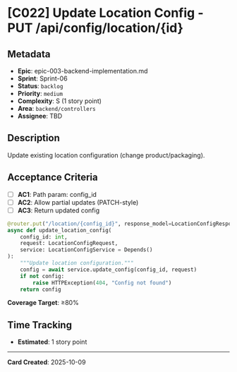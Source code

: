 # [C022] Update Location Config - PUT /api/config/location/{id}

## Metadata

- **Epic**: epic-003-backend-implementation.md
- **Sprint**: Sprint-06
- **Status**: `backlog`
- **Priority**: `medium`
- **Complexity**: S (1 story point)
- **Area**: `backend/controllers`
- **Assignee**: TBD

## Description

Update existing location configuration (change product/packaging).

## Acceptance Criteria

- [ ] **AC1**: Path param: config_id
- [ ] **AC2**: Allow partial updates (PATCH-style)
- [ ] **AC3**: Return updated config

```python
@router.put("/location/{config_id}", response_model=LocationConfigResponse)
async def update_location_config(
    config_id: int,
    request: LocationConfigRequest,
    service: LocationConfigService = Depends()
):
    """Update location configuration."""
    config = await service.update_config(config_id, request)
    if not config:
        raise HTTPException(404, "Config not found")
    return config
```

**Coverage Target**: ≥80%

## Time Tracking

- **Estimated**: 1 story point

---

**Card Created**: 2025-10-09
